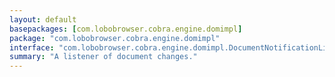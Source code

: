 ```yaml
---
layout: default
basepackages: [com.lobobrowser.cobra.engine.domimpl]
package: "com.lobobrowser.cobra.engine.domimpl"
interface: "com.lobobrowser.cobra.engine.domimpl.DocumentNotificationListener"
summary: "A listener of document changes."
---
```


